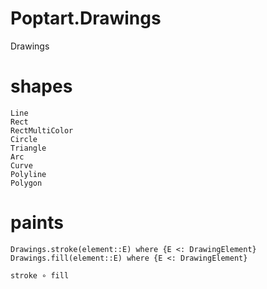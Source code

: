 # Poptart.Drawings

Drawings

# shapes
```@docs
Line
Rect
RectMultiColor
Circle
Triangle
Arc
Curve
Polyline
Polygon
```

# paints
```@docs
Drawings.stroke(element::E) where {E <: DrawingElement}
Drawings.fill(element::E) where {E <: DrawingElement}
```
`stroke ∘ fill`
